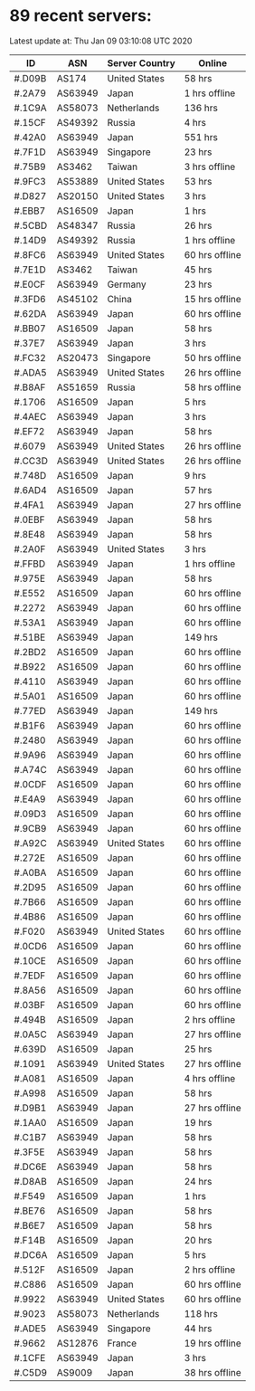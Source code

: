 # 89 recent servers:

Latest update at: Thu Jan 09 03:10:08 UTC 2020

| ID | ASN | Server Country | Online |
| -- | --- | -------------- | ------ |
| #.D09B | AS174 | United States | 58 hrs |
| #.2A79 | AS63949 | Japan | 1 hrs offline |
| #.1C9A | AS58073 | Netherlands | 136 hrs |
| #.15CF | AS49392 | Russia | 4 hrs |
| #.42A0 | AS63949 | Japan | 551 hrs |
| #.7F1D | AS63949 | Singapore | 23 hrs |
| #.75B9 | AS3462 | Taiwan | 3 hrs offline |
| #.9FC3 | AS53889 | United States | 53 hrs |
| #.D827 | AS20150 | United States | 3 hrs |
| #.EBB7 | AS16509 | Japan | 1 hrs |
| #.5CBD | AS48347 | Russia | 26 hrs |
| #.14D9 | AS49392 | Russia | 1 hrs offline |
| #.8FC6 | AS63949 | United States | 60 hrs offline |
| #.7E1D | AS3462 | Taiwan | 45 hrs |
| #.E0CF | AS63949 | Germany | 23 hrs |
| #.3FD6 | AS45102 | China | 15 hrs offline |
| #.62DA | AS63949 | Japan | 60 hrs offline |
| #.BB07 | AS16509 | Japan | 58 hrs |
| #.37E7 | AS63949 | Japan | 3 hrs |
| #.FC32 | AS20473 | Singapore | 50 hrs offline |
| #.ADA5 | AS63949 | United States | 26 hrs offline |
| #.B8AF | AS51659 | Russia | 58 hrs offline |
| #.1706 | AS16509 | Japan | 5 hrs |
| #.4AEC | AS63949 | Japan | 3 hrs |
| #.EF72 | AS63949 | Japan | 58 hrs |
| #.6079 | AS63949 | United States | 26 hrs offline |
| #.CC3D | AS63949 | United States | 26 hrs offline |
| #.748D | AS16509 | Japan | 9 hrs |
| #.6AD4 | AS16509 | Japan | 57 hrs |
| #.4FA1 | AS63949 | Japan | 27 hrs offline |
| #.0EBF | AS63949 | Japan | 58 hrs |
| #.8E48 | AS63949 | Japan | 58 hrs |
| #.2A0F | AS63949 | United States | 3 hrs |
| #.FFBD | AS63949 | Japan | 1 hrs offline |
| #.975E | AS63949 | Japan | 58 hrs |
| #.E552 | AS16509 | Japan | 60 hrs offline |
| #.2272 | AS63949 | Japan | 60 hrs offline |
| #.53A1 | AS63949 | Japan | 60 hrs offline |
| #.51BE | AS63949 | Japan | 149 hrs |
| #.2BD2 | AS16509 | Japan | 60 hrs offline |
| #.B922 | AS16509 | Japan | 60 hrs offline |
| #.4110 | AS63949 | Japan | 60 hrs offline |
| #.5A01 | AS16509 | Japan | 60 hrs offline |
| #.77ED | AS63949 | Japan | 149 hrs |
| #.B1F6 | AS63949 | Japan | 60 hrs offline |
| #.2480 | AS63949 | Japan | 60 hrs offline |
| #.9A96 | AS63949 | Japan | 60 hrs offline |
| #.A74C | AS63949 | Japan | 60 hrs offline |
| #.0CDF | AS16509 | Japan | 60 hrs offline |
| #.E4A9 | AS63949 | Japan | 60 hrs offline |
| #.09D3 | AS16509 | Japan | 60 hrs offline |
| #.9CB9 | AS63949 | Japan | 60 hrs offline |
| #.A92C | AS63949 | United States | 60 hrs offline |
| #.272E | AS16509 | Japan | 60 hrs offline |
| #.A0BA | AS16509 | Japan | 60 hrs offline |
| #.2D95 | AS16509 | Japan | 60 hrs offline |
| #.7B66 | AS16509 | Japan | 60 hrs offline |
| #.4B86 | AS16509 | Japan | 60 hrs offline |
| #.F020 | AS63949 | United States | 60 hrs offline |
| #.0CD6 | AS16509 | Japan | 60 hrs offline |
| #.10CE | AS16509 | Japan | 60 hrs offline |
| #.7EDF | AS16509 | Japan | 60 hrs offline |
| #.8A56 | AS16509 | Japan | 60 hrs offline |
| #.03BF | AS16509 | Japan | 60 hrs offline |
| #.494B | AS16509 | Japan | 2 hrs offline |
| #.0A5C | AS63949 | Japan | 27 hrs offline |
| #.639D | AS16509 | Japan | 25 hrs |
| #.1091 | AS63949 | United States | 27 hrs offline |
| #.A081 | AS16509 | Japan | 4 hrs offline |
| #.A998 | AS16509 | Japan | 58 hrs |
| #.D9B1 | AS63949 | Japan | 27 hrs offline |
| #.1AA0 | AS16509 | Japan | 19 hrs |
| #.C1B7 | AS63949 | Japan | 58 hrs |
| #.3F5E | AS63949 | Japan | 58 hrs |
| #.DC6E | AS63949 | Japan | 58 hrs |
| #.D8AB | AS16509 | Japan | 24 hrs |
| #.F549 | AS16509 | Japan | 1 hrs |
| #.BE76 | AS16509 | Japan | 58 hrs |
| #.B6E7 | AS16509 | Japan | 58 hrs |
| #.F14B | AS16509 | Japan | 20 hrs |
| #.DC6A | AS16509 | Japan | 5 hrs |
| #.512F | AS16509 | Japan | 2 hrs offline |
| #.C886 | AS16509 | Japan | 60 hrs offline |
| #.9922 | AS63949 | United States | 60 hrs offline |
| #.9023 | AS58073 | Netherlands | 118 hrs |
| #.ADE5 | AS63949 | Singapore | 44 hrs |
| #.9662 | AS12876 | France | 19 hrs offline |
| #.1CFE | AS63949 | Japan | 3 hrs |
| #.C5D9 | AS9009 | Japan | 38 hrs offline |

